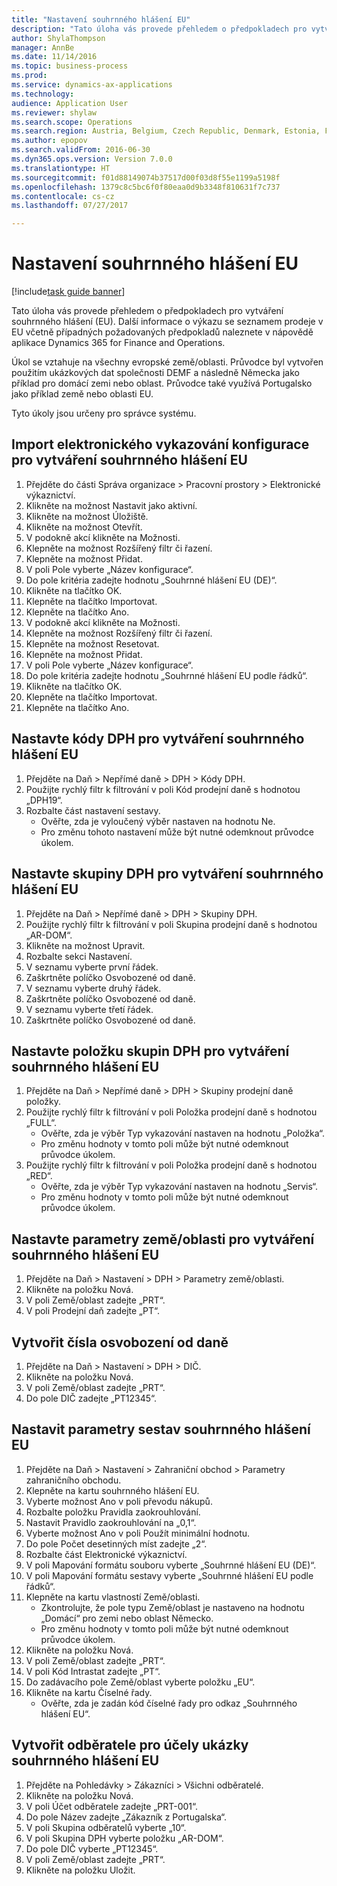 ```yaml
--- 
title: "Nastavení souhrnného hlášení EU"
description: "Tato úloha vás provede přehledem o předpokladech pro vytváření souhrnného hlášení (EU)."
author: ShylaThompson
manager: AnnBe
ms.date: 11/14/2016
ms.topic: business-process
ms.prod: 
ms.service: dynamics-ax-applications
ms.technology: 
audience: Application User
ms.reviewer: shylaw
ms.search.scope: Operations
ms.search.region: Austria, Belgium, Czech Republic, Denmark, Estonia, Finland, France, Germany, Hungary, Ireland, Italy, Latvia, Lithuania, Netherlands, Poland, Spain, Sweden, United Kingdom
ms.author: epopov
ms.search.validFrom: 2016-06-30
ms.dyn365.ops.version: Version 7.0.0
ms.translationtype: HT
ms.sourcegitcommit: f01d88149074b37517d00f03d8f55e1199a5198f
ms.openlocfilehash: 1379c8c5bc6f0f80eaa0d9b3348f810631f7c737
ms.contentlocale: cs-cz
ms.lasthandoff: 07/27/2017

---
```

# <a name="set-up-eu-sales-list-reporting"></a>Nastavení souhrnného hlášení EU

[!include[task guide banner](../../includes/task-guide-banner.md)]

Tato úloha vás provede přehledem o předpokladech pro vytváření souhrnného hlášení (EU). Další informace o výkazu se seznamem prodeje v EU včetně případných požadovaných předpokladů naleznete v nápovědě aplikace Dynamics 365 for Finance and Operations.

Úkol se vztahuje na všechny evropské země/oblasti. Průvodce byl vytvořen použitím ukázkových dat společnosti DEMF a následně Německa jako příklad pro domácí zemi nebo oblast. Průvodce také využívá Portugalsko jako příklad země nebo oblasti EU.

Tyto úkoly jsou určeny pro správce systému.


## <a name="import-electronic-reporting-configurations-for-eu-sales-list-reporting"></a>Import elektronického vykazování konfigurace pro vytváření souhrnného hlášení EU
1. Přejděte do části Správa organizace > Pracovní prostory > Elektronické výkaznictví.
2. Klikněte na možnost Nastavit jako aktivní.
3. Klikněte na možnost Úložiště.
4. Klikněte na možnost Otevřít.
5. V podokně akcí klikněte na Možnosti.
6. Klepněte na možnost Rozšířený filtr či řazení.
7. Klepněte na možnost Přidat.
8. V poli Pole vyberte „Název konfigurace“.
9. Do pole kritéria zadejte hodnotu „Souhrnné hlášení EU (DE)“.
10. Klikněte na tlačítko OK.
11. Klepněte na tlačítko Importovat.
12. Klepněte na tlačítko Ano.
13. V podokně akcí klikněte na Možnosti.
14. Klepněte na možnost Rozšířený filtr či řazení.
15. Klepněte na možnost Resetovat.
16. Klepněte na možnost Přidat.
17. V poli Pole vyberte „Název konfigurace“.
18. Do pole kritéria zadejte hodnotu „Souhrnné hlášení EU podle řádků“.
19. Klikněte na tlačítko OK.
20. Klepněte na tlačítko Importovat.
21. Klepněte na tlačítko Ano.

## <a name="set-up-sales-tax-codes-for-eu-sales-list-reporting"></a>Nastavte kódy DPH pro vytváření souhrnného hlášení EU
1. Přejděte na Daň > Nepřímé daně > DPH > Kódy DPH.
2. Použijte rychlý filtr k filtrování v poli Kód prodejní daně s hodnotou „DPH19“.
3. Rozbalte část nastavení sestavy.
    * Ověřte, zda je vyloučený výběr nastaven na hodnotu Ne.  
    * Pro změnu tohoto nastavení může být nutné odemknout průvodce úkolem.  

## <a name="set-up-sales-tax-groups-for-eu-sales-list-reporting"></a>Nastavte skupiny DPH pro vytváření souhrnného hlášení EU
1. Přejděte na Daň > Nepřímé daně > DPH > Skupiny DPH.
2. Použijte rychlý filtr k filtrování v poli Skupina prodejní daně s hodnotou „AR-DOM“.
3. Klikněte na možnost Upravit.
4. Rozbalte sekci Nastavení.
5. V seznamu vyberte první řádek.
6. Zaškrtněte políčko Osvobozené od daně.
7. V seznamu vyberte druhý řádek.
8. Zaškrtněte políčko Osvobozené od daně.
9. V seznamu vyberte třetí řádek.
10. Zaškrtněte políčko Osvobozené od daně.

## <a name="set-up-item-sales-tax-groups-for-eu-sales-list-reporting"></a>Nastavte položku skupin DPH pro vytváření souhrnného hlášení EU
1. Přejděte na Daň > Nepřímé daně > DPH > Skupiny prodejní daně položky.
2. Použijte rychlý filtr k filtrování v poli Položka prodejní daně s hodnotou „FULL“.
    * Ověřte, zda je výběr Typ vykazování nastaven na hodnotu „Položka“.  
    * Pro změnu hodnoty v tomto poli může být nutné odemknout průvodce úkolem.  
3. Použijte rychlý filtr k filtrování v poli Položka prodejní daně s hodnotou „RED“.
    * Ověřte, zda je výběr Typ vykazování nastaven na hodnotu „Servis“.  
    * Pro změnu hodnoty v tomto poli může být nutné odemknout průvodce úkolem.  

## <a name="set-up-countryregion-parameters-for-eu-sales-list-reporting"></a>Nastavte parametry země/oblasti pro vytváření souhrnného hlášení EU
1. Přejděte na Daň > Nastavení > DPH > Parametry země/oblasti.
2. Klikněte na položku Nová.
3. V poli Země/oblast zadejte „PRT“.
4. V poli Prodejní daň zadejte „PT“.

## <a name="create-tax-exempt-numbers"></a>Vytvořit čísla osvobození od daně
1. Přejděte na Daň > Nastavení > DPH > DIČ.
2. Klikněte na položku Nová.
3. V poli Země/oblast zadejte „PRT“.
4. Do pole DIČ zadejte „PT12345“.

## <a name="set-up-eu-sales-list-reporting-parameters"></a>Nastavit parametry sestav souhrnného hlášení EU
1. Přejděte na Daň > Nastavení > Zahraniční obchod > Parametry zahraničního obchodu.
2. Klepněte na kartu souhrnného hlášení EU.
3. Vyberte možnost Ano v poli převodu nákupů.
4. Rozbalte položku Pravidla zaokrouhlování.
5. Nastavit Pravidlo zaokrouhlování na „0,1“.
6. Vyberte možnost Ano v poli Použít minimální hodnotu.
7. Do pole Počet desetinných míst zadejte „2“.
8. Rozbalte část Elektronické výkaznictví.
9. V poli Mapování formátu souboru vyberte „Souhrnné hlášení EU (DE)“.
10. V poli Mapování formátu sestavy vyberte „Souhrnné hlášení EU podle řádků“.
11. Klepněte na kartu vlastností Země/oblasti.
    * Zkontrolujte, že pole typu Země/oblast je nastaveno na hodnotu „Domácí“ pro zemi nebo oblast Německo.  
    * Pro změnu hodnoty v tomto poli může být nutné odemknout průvodce úkolem.  
12. Klikněte na položku Nová.
13. V poli Země/oblast zadejte „PRT“.
14. V poli Kód Intrastat zadejte „PT“.
15. Do zadávacího pole Země/oblast vyberte položku „EU“.
16. Klikněte na kartu Číselné řady.
    * Ověřte, zda je zadán kód číselné řady pro odkaz „Souhrnného hlášení EU“.  

## <a name="create-a-customer-for-eu-sales-list-reporting-demo-purposes"></a>Vytvořit odběratele pro účely ukázky souhrnného hlášení EU
1. Přejděte na Pohledávky > Zákazníci > Všichni odběratelé.
2. Klikněte na položku Nová.
3. V poli Účet odběratele zadejte „PRT-001“.
4. Do pole Název zadejte „Zákazník z Portugalska“.
5. V poli Skupina odběratelů vyberte „10“.
6. V poli Skupina DPH vyberte položku „AR-DOM“.
7. Do pole DIČ vyberte „PT12345“.
8. V poli Země/oblast zadejte „PRT“.
9. Klikněte na položku Uložit.


